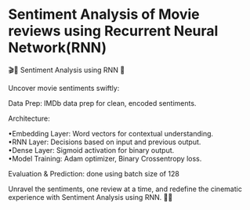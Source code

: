 # Sentiment Analysis of Movie reviews using Recurrent Neural Network(RNN)

🎬📝 Sentiment Analysis using RNN 🧠

Uncover movie sentiments swiftly:

Data Prep: IMDb data prep for clean, encoded sentiments.

Architecture:

•Embedding Layer: Word vectors for contextual understanding.              
•RNN Layer: Decisions based on input and previous output.       
•Dense Layer: Sigmoid activation for binary output.       
•Model Training: Adam optimizer, Binary Crossentropy loss.

Evaluation & Prediction: done using batch size of 128

Unravel the sentiments, one review at a time, and redefine the cinematic experience with Sentiment Analysis using RNN. 🌟🍿
